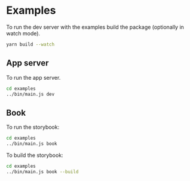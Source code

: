 # Examples

To run the dev server with the examples build the package (optionally in watch mode).

```bash
yarn build --watch
```

## App server

To run the app server.

```bash
cd examples
../bin/main.js dev
```

## Book

To run the storybook:

```bash
cd examples
../bin/main.js book
```

To build the storybook:

```bash
cd examples
../bin/main.js book --build
```
